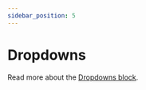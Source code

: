 ```yaml
---
sidebar_position: 5
---
```


# Dropdowns

Read more about the [Dropdowns block](https://www.google.com/url?q=https://docs.google.com/document/d/1QQa5uvE3TG0TaK-wDjLlK9JXE5Kqy0NSQbwQ6o4UFAg/edit%23heading%3Dh.6wjhmb9r0o54&sa=D&source=editors&ust=1664361389180120&usg=AOvVaw2zS6cKb55hqM5T52CBxzWs).
